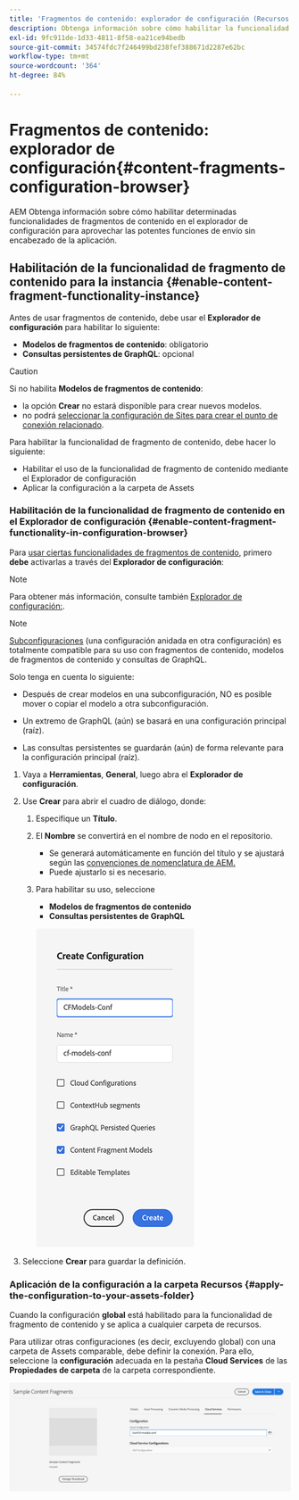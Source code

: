 ```yaml
---
title: 'Fragmentos de contenido: explorador de configuración (Recursos: fragmentos de contenido)'
description: Obtenga información sobre cómo habilitar la funcionalidad de fragmento de contenido en el Explorador de configuración.
exl-id: 9fc911de-1d33-4811-8f58-ea21ce94bedb
source-git-commit: 34574fdc7f246499bd238fef388671d2287e62bc
workflow-type: tm+mt
source-wordcount: '364'
ht-degree: 84%

---
```


# Fragmentos de contenido: explorador de configuración{#content-fragments-configuration-browser}

AEM Obtenga información sobre cómo habilitar determinadas funcionalidades de fragmentos de contenido en el explorador de configuración para aprovechar las potentes funciones de envío sin encabezado de la aplicación.

## Habilitación de la funcionalidad de fragmento de contenido para la instancia {#enable-content-fragment-functionality-instance}

Antes de usar fragmentos de contenido, debe usar el **Explorador de configuración** para habilitar lo siguiente:

* **Modelos de fragmentos de contenido**: obligatorio
* **Consultas persistentes de GraphQL**: opcional

>[!CAUTION]
>
>Si no habilita **Modelos de fragmentos de contenido**:
>
>* la opción **Crear** no estará disponible para crear nuevos modelos.
>* no podrá [seleccionar la configuración de Sites para crear el punto de conexión relacionado](/help/headless/graphql-api/graphql-endpoint.md).


Para habilitar la funcionalidad de fragmento de contenido, debe hacer lo siguiente:

* Habilitar el uso de la funcionalidad de fragmento de contenido mediante el Explorador de configuración
* Aplicar la configuración a la carpeta de Assets

### Habilitación de la funcionalidad de fragmento de contenido en el Explorador de configuración {#enable-content-fragment-functionality-in-configuration-browser}

Para [usar ciertas funcionalidades de fragmentos de contenido](#creating-a-content-fragment-model), primero **debe** activarlas a través del **Explorador de configuración**:

>[!NOTE]
>
>Para obtener más información, consulte también [Explorador de configuración:](/help/implementing/developing/introduction/configurations.md#using-configuration-browser).

>[!NOTE]
>
>[Subconfiguraciones](/help/implementing/developing/introduction/configurations.md#configuration-resolution) (una configuración anidada en otra configuración) es totalmente compatible para su uso con fragmentos de contenido, modelos de fragmentos de contenido y consultas de GraphQL.
>
>Solo tenga en cuenta lo siguiente:
>
>
>* Después de crear modelos en una subconfiguración, NO es posible mover o copiar el modelo a otra subconfiguración.
>
>* Un extremo de GraphQL (aún) se basará en una configuración principal (raíz).
>
>* Las consultas persistentes se guardarán (aún) de forma relevante para la configuración principal (raíz).



1. Vaya a **Herramientas**, **General**, luego abra el **Explorador de configuración**.

1. Use **Crear** para abrir el cuadro de diálogo, donde:

   1. Especifique un **Título**.
   1. El **Nombre** se convertirá en el nombre de nodo en el repositorio.
      * Se generará automáticamente en función del título y se ajustará según las [convenciones de nomenclatura de AEM.](/help/implementing/developing/introduction/naming-conventions.md)
      * Puede ajustarlo si es necesario.
   1. Para habilitar su uso, seleccione
      * **Modelos de fragmentos de contenido**
      * **Consultas persistentes de GraphQL**

      ![Definir configuración](assets/cfm-conf-01.png)


1. Seleccione **Crear** para guardar la definición.

<!-- 1. Select the location appropriate to your website. -->

### Aplicación de la configuración a la carpeta Recursos {#apply-the-configuration-to-your-assets-folder}

Cuando la configuración **global** está habilitado para la funcionalidad de fragmento de contenido y se aplica a cualquier carpeta de recursos.

Para utilizar otras configuraciones (es decir, excluyendo global) con una carpeta de Assets comparable, debe definir la conexión. Para ello, seleccione la **configuración** adecuada en la pestaña **Cloud Services** de las **Propiedades de carpeta** de la carpeta correspondiente.

![Aplicar configuración](assets/cfm-conf-02.png)
